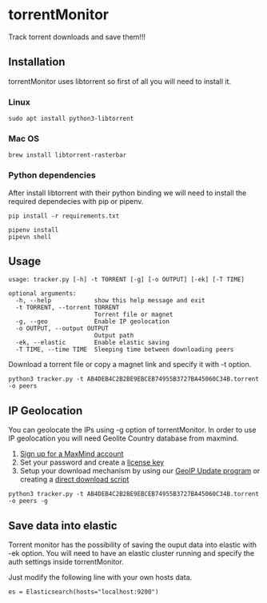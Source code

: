 # torrentMonitor
Track torrent downloads and save them!!! 

## Installation 

torrentMonitor uses libtorrent so first of all you will need to install it.

### Linux
```
sudo apt install python3-libtorrent
```

### Mac OS

```
brew install libtorrent-rasterbar
```

### Python dependencies
After install libtorrent with their python binding we will need to install the required dependecies with pip or pipenv. 

```
pip install -r requirements.txt 
```

```
pipenv install
pipevn shell
```

## Usage 

```
usage: tracker.py [-h] -t TORRENT [-g] [-o OUTPUT] [-ek] [-T TIME]

optional arguments:
  -h, --help            show this help message and exit
  -t TORRENT, --torrent TORRENT
                        Torrent file or magnet
  -g, --geo             Enable IP geolocation
  -o OUTPUT, --output OUTPUT
                        Output path
  -ek, --elastic        Enable elastic saving
  -T TIME, --time TIME  Sleeping time between downloading peers
```

Download a torrent file or copy a magnet link and specify it with -t option. 

```
python3 tracker.py -t AB4DEB4C2B2BE9EBCEB74955B3727BA45060C34B.torrent -o peers
```

## IP Geolocation 

You can geolocate the IPs using -g option of torrentMonitor. In order to use IP geolocation you will need Geolite Country database from maxmind. 

1. [Sign up for a MaxMind account](https://www.maxmind.com/en/geolite2/signup)
2. Set your password and create a [license key](https://www.maxmind.com/en/accounts/current/license-key)
3. Setup your download mechanism by using our [GeoIP Update program](https://dev.maxmind.com/geoip/geoipupdate/#For_Free_GeoLite2_Databases) or creating a [direct download script](https://dev.maxmind.com/geoip/geoipupdate/#Direct_Downloads)

```
python3 tracker.py -t AB4DEB4C2B2BE9EBCEB74955B3727BA45060C34B.torrent -o peers -g
```

## Save data into elastic 
Torrent monitor has the possibility of saving the ouput data into elastic with -ek option. You will need to have an elastic cluster running and specify the auth settings inside torrentMonitor. 

Just modify the following line with your own hosts data. 

```
es = Elasticsearch(hosts="localhost:9200")
```

